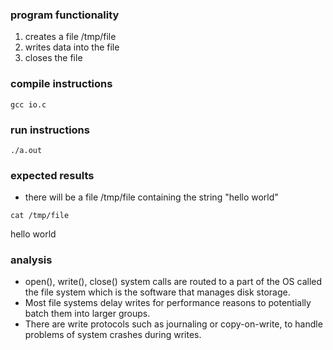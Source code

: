 ### program functionality
1. creates a file /tmp/file
2. writes data into the file
3. closes the file

### compile instructions
```
gcc io.c
```

### run instructions
```
./a.out
```

### expected results
- there will be a file /tmp/file containing the string "hello world"
```
cat /tmp/file
```
hello world

### analysis
- open(), write(), close() system calls are routed to a part of the OS called the file system which is the software that manages disk storage.
- Most file systems delay writes for performance reasons to potentially batch them into larger groups.
- There are write protocols such as journaling or copy-on-write, to handle problems of system crashes during writes.
